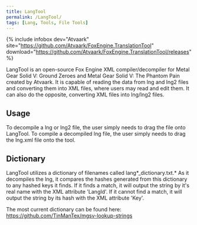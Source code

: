 ```yaml
---
title: LangTool
permalink: /LangTool/
tags: [Lang, Tools, File Tools]
---
```


{% include infobox dev="Atvaark" site="https://github.com/Atvaark/FoxEngine.TranslationTool" download="https://github.com/Atvaark/FoxEngine.TranslationTool/releases" %}

LangTool is an open-source Fox Engine XML compiler/decompiler for Metal
Gear Solid V: Ground Zeroes and Metal Gear Solid V: The Phantom Pain
created by Atvaark. It is capable of reading the data from lng and lng2
files and converting them into XML files, where users may read and edit
them. It can also do the opposite, converting XML files into lng/lng2
files.

## Usage

To decompile a lng or lng2 file, the user simply needs to drag the file
onto LangTool. To compile a decompiled lng file, the user simply needs
to drag the lng.xml file onto the tool.

## Dictionary

LangTool utilizes a dictionary of filenames called
lang*_dictionary.txt.* As it decompiles the lng, it compares the hashes
generated from this dictionary to any hashed keys it finds. If it finds
a match, it will output the string by it's real name with the XML
attribute 'LangId'. If it cannot find a match, it will output the string
by its hash with the XML attribute 'Key'.

The most current dictionary can be found here:
<https://github.com/TinManTex/mgsv-lookup-strings>
